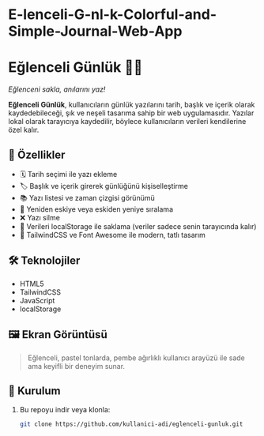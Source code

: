# E-lenceli-G-nl-k-Colorful-and-Simple-Journal-Web-App
# Eğlenceli Günlük 📝✨

_Eğlenceni sakla, anılarını yaz!_

**Eğlenceli Günlük**, kullanıcıların günlük yazılarını tarih, başlık ve içerik olarak kaydedebileceği, şık ve neşeli tasarıma sahip bir web uygulamasıdır. Yazılar lokal olarak tarayıcıya kaydedilir, böylece kullanıcıların verileri kendilerine özel kalır.

## 🚀 Özellikler

- 🗓️ Tarih seçimi ile yazı ekleme
- 🏷️ Başlık ve içerik girerek günlüğünü kişiselleştirme
- 📚 Yazı listesi ve zaman çizgisi görünümü
- 🔁 Yeniden eskiye veya eskiden yeniye sıralama
- ❌ Yazı silme
- 💾 Verileri localStorage ile saklama (veriler sadece senin tarayıcında kalır)
- 🎀 TailwindCSS ve Font Awesome ile modern, tatlı tasarım

## 🛠️ Teknolojiler

- HTML5
- TailwindCSS
- JavaScript
- localStorage

## 🖼️ Ekran Görüntüsü

> Eğlenceli, pastel tonlarda, pembe ağırlıklı kullanıcı arayüzü ile sade ama keyifli bir deneyim sunar.

## 📂 Kurulum

1. Bu repoyu indir veya klonla:
   ```bash
   git clone https://github.com/kullanici-adi/eglenceli-gunluk.git

